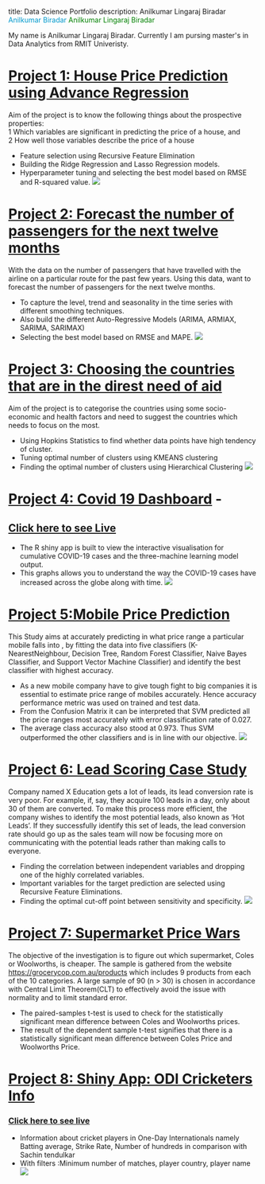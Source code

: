   title: Data Science Portfolio
  description: Anilkumar Lingaraj Biradar
<span style="color:#0099cc">Anilkumar Biradar</span>
<span style="color:green">Anilkumar Lingaraj Biradar</span>

My name is Anilkumar Lingaraj Biradar. Currently I am pursing master's in Data Analytics from RMIT Univeristy.

# [Project 1: House Price Prediction using Advance Regression](https://github.com/Anilbiradar014/House-Price-Prediction-Using-Advance-Regression/blob/main/README.md)
Aim of the project is to know the following things about the prospective properties:<br/>
1 Which variables are significant in predicting the price of a house, and<br/>
2 How well those variables describe the price of a house
+ Feature selection using Recursive Feature Elimination 
+ Building the Ridge Regression and Lasso Regression models.
+ Hyperparameter tuning and selecting the best model based on RMSE and R-squared value.
![](/Images/Result_P1.png)


# [Project 2: Forecast the number of passengers for the next twelve months](https://github.com/Anilbiradar014/Forecast-the-number-of-passengers-for-the-next-twelve-months)

With the data on the number of passengers that have travelled with the airline on a particular route for the past few years. Using this data, want to forecast the number of passengers for the next twelve months.

+ To capture the level, trend and seasonality in the time series with different smoothing techniques.
+ Also build the different Auto-Regressive Models (ARIMA, ARMIAX, SARIMA, SARIMAX)
+ Selecting the best model based on RMSE and MAPE.
![](/Images/SARIMAX_P2.png)

# [Project 3: Choosing the countries that are in the direst need of aid](https://github.com/Anilbiradar014/choosing-the-countries-that-are-in-the-direst-need-of-aid.)
Aim of the project is to categorise the countries using some socio-economic and health factors and need to suggest the countries which needs to focus on the most.
* Using Hopkins Statistics to find whether data points have high tendency of cluster.
* Tuning optimal number of clusters using KMEANS clustering 
* Finding the optimal number of clusters using Hierarchical Clustering
![](/Images/Clustering_P3.png)

# [Project 4: Covid 19 Dashboard](https://github.com/Anilbiradar014/Covid-19-Dashboard-R-Shiny) - 
## [Click here to see Live](https://anilbiradar.shinyapps.io/Covid19Dashboard/)
* The R shiny app is built to view the interactive visualisation for cumulative COVID-19 cases and the three-machine learning model output. 
* This graphs allows you to understand the way the COVID-19 cases have increased across the globe along with time.
![](/Images/Covid_P4.png)

# [Project 5:Mobile Price Prediction](https://github.com/Anilbiradar014/mobile-price-prediction)
This Study aims at accurately predicting in what price range a particular mobile falls into , by fitting the data into five classifiers (K-NearestNeighbour, Decision Tree, Random Forest Classifier, Naive Bayes Classifier, and Support Vector Machine Classifier) and identify the best classifier with highest accuracy.
* As a new mobile company have to give tough fight to big companies it is essential to estimate price range of mobiles accurately. Hence accuracy performance metric was used on trained and test data.
* From the Confusion Matrix it can be interpreted that SVM predicted all the price ranges most accurately with error classification rate of 0.027.
* The average class accuracy also stood at 0.973. Thus SVM outperformed the other classifiers and is in line with our objective.
![](/Images/Mobile_price_p5.png)

# [Project 6: Lead Scoring Case Study](https://github.com/Anilbiradar014/Lead-Scoring-Case-Study/blob/main/Lead_Scoring_Assignment.ipynb)
Company named X Education gets a lot of leads, its lead conversion rate is very poor. For example, if, say, they acquire 100 leads in a day, only about 30 of them are converted. To make this process more efficient, the company wishes to identify the most potential leads, also known as ‘Hot Leads’. If they successfully identify this set of leads, the lead conversion rate should go up as the sales team will now be focusing more on communicating with the potential leads rather than making calls to everyone.
* Finding the correlation between independent variables and dropping one of the highly correlated variables.
* Important variables for the target prediction are selected using Recursive Feature Eliminations.
* Finding the optimal cut-off point between sensitivity and specificity.
![](/Images/Lead_P5.png)

# [Project 7: Supermarket Price Wars](https://github.com/Anilbiradar014/Supermarket-Price-Wars)
The objective of the investigation is to figure out which supermarket, Coles or Woolworths, is cheaper. The sample is gathered from the website https://grocerycop.com.au/products which includes 9 products from each of the 10 categories. A large sample of 90 (n > 30) is chosen in accordance with Central Limit Theorem(CLT) to effectively avoid the issue with normality and to limit standard error. 
* The paired-samples t-test is used to check for the statistically significant mean difference between Coles and Woolworths prices. 
* The result of the dependent sample t-test signifies that there is a statistically significant mean difference between Coles Price and Woolworths Price. 

# [Project 8: Shiny App: ODI Cricketers Info](https://github.com/Anilbiradar014/ODI-Cricketers-Info-Shiny-App)
### [Click here to see live](https://anilbiradar.shinyapps.io/CricketODIPlayersBattingDetails/)
* Information about cricket players in One-Day Internationals namely Batting average, Strike Rate, Number of hundreds in comparison with Sachin tendulkar
* With filters :Minimum number of matches, player country, player name
![](https://github.com/Anilbiradar014/Anilkumar/blob/main/Images/ODI_P8.png)
